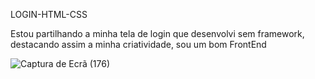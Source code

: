 LOGIN-HTML-CSS

Estou partilhando a minha tela de login que desenvolvi sem framework, destacando assim a minha criatividade, sou um bom FrontEnd

![Captura de Ecrã (176)](https://github.com/Joao-Fernando-FullStack/LOGIN-HTML-CSS/assets/68354446/50eeff10-f019-4b3c-96be-43e2cbaacba2)

